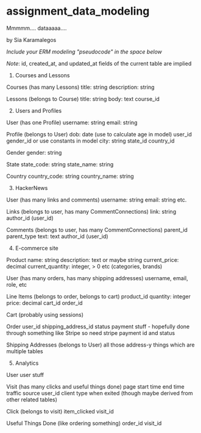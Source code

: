# assignment_data_modeling
Mmmmm.... dataaaaa....

by Sia Karamalegos

*Include your ERM modeling "pseudocode" in the space below*

*Note*: id, created_at, and updated_at fields of the current table are implied

1. Courses and Lessons

Courses (has many Lessons)
title: string
description: string

Lessons (belongs to Course)
title: string
body: text
course_id

2. Users and Profiles

User (has one Profile)
username: string
email: string

Profile (belongs to User)
dob: date (use to calculate age in model)
user_id
gender_id or use constants in model
city: string
state_id
country_id

Gender
gender: string

State
state_code: string
state_name: string

Country
country_code: string
country_name: string

3. HackerNews

User (has many links and comments)
username: string
email: string
etc.

Links (belongs to user, has many CommentConnections)
link: string
author_id (user_id)

Comments (belongs to user, has many CommentConnections)
parent_id
parent_type
text: text
author_id (user_id)

4. E-commerce site

Product
name: string
description: text or maybe string
current_price: decimal
current_quantity: integer, > 0
etc (categories, brands)

User (has many orders, has many shipping addresses)
username, email, role, etc

Line Items (belongs to order, belongs to cart)
product_id
quantity: integer
price: decimal
cart_id
order_id

Cart (probably using sessions)

Order
user_id
shipping_address_id
status
payment stuff - hopefully done through something like Stripe so need stripe payment id and status

Shipping Addresses (belongs to User)
all those address-y things which are multiple tables

5. Analytics

User
user stuff

Visit (has many clicks and useful things done)
page
start time
end time
traffic source
user_id
client type
when exited (though maybe derived from other related tables)

Click (belongs to visit)
item_clicked
visit_id

Useful Things Done (like ordering something)
order_id
visit_id
